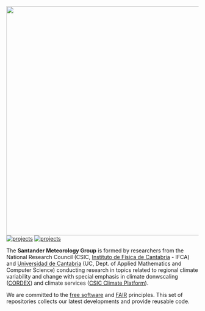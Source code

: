 <img align="right" width="600" src="https://santandermetgroup.github.io/website-demo/media/welcome_huf52c1ccc55bf7ffd735db715a3d97134_55879_1200x0_resize_lanczos_3.png">

[![projects](https://img.shields.io/badge/projects-eu-003399)](profile/projects.md#International)
[![projects](https://img.shields.io/badge/projects-es-ffcc03)](profile/projects.md#National)

The **Santander Meteorology Group** is formed by researchers from the
National Research Council (CSIC, [Instituto de Física de Cantabria](https://ifca.unican.es/en-us/research/meteorology-and-climate-change) - IFCA) and [Universidad de Cantabria](https://web.unican.es/portal-investigador/grupos/detalle-grupo?g=716) (UC, Dept. of Applied Mathematics and Computer Science) 
conducting research in topics related to regional climate variability and change with special emphasis in climate donwscaling ([CORDEX](https://cordex.org)) and climate services ([CSIC Climate Platform](https://pti-clima.csic.es)).

We are committed to the 
[free software](https://www.fsf.org/about/what-is-free-software) and 
[FAIR](https://www.go-fair.org/fair-principles/) principles.
This set of repositories collects our latest developments and provide reusable code.
